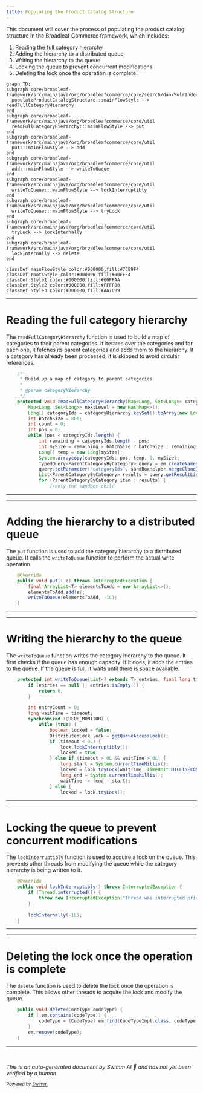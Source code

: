 ```yaml
---
title: Populating the Product Catalog Structure
---
```

This document will cover the process of populating the product catalog structure in the Broadleaf Commerce framework, which includes:

1. Reading the full category hierarchy
2. Adding the hierarchy to a distributed queue
3. Writing the hierarchy to the queue
4. Locking the queue to prevent concurrent modifications
5. Deleting the lock once the operation is complete.

```mermaid
graph TD;
subgraph core/broadleaf-framework/src/main/java/org/broadleafcommerce/core/search/dao/SolrIndexDaoImpl.java
  populateProductCatalogStructure:::mainFlowStyle --> readFullCategoryHierarchy
end
subgraph core/broadleaf-framework/src/main/java/org/broadleafcommerce/core/util
  readFullCategoryHierarchy:::mainFlowStyle --> put
end
subgraph core/broadleaf-framework/src/main/java/org/broadleafcommerce/core/util
  put:::mainFlowStyle --> add
end
subgraph core/broadleaf-framework/src/main/java/org/broadleafcommerce/core/util
  add:::mainFlowStyle --> writeToQueue
end
subgraph core/broadleaf-framework/src/main/java/org/broadleafcommerce/core/util
  writeToQueue:::mainFlowStyle --> lockInterruptibly
end
subgraph core/broadleaf-framework/src/main/java/org/broadleafcommerce/core/util
  writeToQueue:::mainFlowStyle --> tryLock
end
subgraph core/broadleaf-framework/src/main/java/org/broadleafcommerce/core/util
  tryLock --> lockInternally
end
subgraph core/broadleaf-framework/src/main/java/org/broadleafcommerce/core/util
  lockInternally --> delete
end

classDef mainFlowStyle color:#000000,fill:#7CB9F4
classDef rootsStyle color:#000000,fill:#00FFF4
classDef Style1 color:#000000,fill:#00FFAA
classDef Style2 color:#000000,fill:#FFFF00
classDef Style3 color:#000000,fill:#AA7CB9
```

<SwmSnippet path="/core/broadleaf-framework/src/main/java/org/broadleafcommerce/core/search/dao/SolrIndexDaoImpl.java" line="124">

---

# Reading the full category hierarchy

The `readFullCategoryHierarchy` function is used to build a map of categories to their parent categories. It iterates over the categories and for each one, it fetches its parent categories and adds them to the hierarchy. If a category has already been processed, it is skipped to avoid circular references.

```java
    /**
     * Build up a map of category to parent categories
     *
     * @param categoryHierarchy
     */
    protected void readFullCategoryHierarchy(Map<Long, Set<Long>> categoryHierarchy, Set<Long> builtCategories) {
        Map<Long, Set<Long>> nextLevel = new HashMap<>();
        Long[] categoryIds = categoryHierarchy.keySet().toArray(new Long[categoryHierarchy.keySet().size()]);
        int batchSize = 800;
        int count = 0;
        int pos = 0;
        while (pos < categoryIds.length) {
            int remaining = categoryIds.length - pos;
            int mySize = remaining > batchSize ? batchSize : remaining;
            Long[] temp = new Long[mySize];
            System.arraycopy(categoryIds, pos, temp, 0, mySize);
            TypedQuery<ParentCategoryByCategory> query = em.createNamedQuery("BC_READ_PARENT_CATEGORY_IDS_BY_CATEGORIES", ParentCategoryByCategory.class);
            query.setParameter("categoryIds", sandBoxHelper.mergeCloneIds(CategoryImpl.class, temp));
            List<ParentCategoryByCategory> results = query.getResultList();
            for (ParentCategoryByCategory item : results) {
                //only the sandbox child
```

---

</SwmSnippet>

<SwmSnippet path="/core/broadleaf-framework/src/main/java/org/broadleafcommerce/core/util/queue/ZookeeperDistributedQueue.java" line="393">

---

# Adding the hierarchy to a distributed queue

The `put` function is used to add the category hierarchy to a distributed queue. It calls the `writeToQueue` function to perform the actual write operation.

```java
    @Override
    public void put(T e) throws InterruptedException {
        final ArrayList<T> elementsToAdd = new ArrayList<>();
        elementsToAdd.add(e);
        writeToQueue(elementsToAdd, -1L);
    }
```

---

</SwmSnippet>

<SwmSnippet path="/core/broadleaf-framework/src/main/java/org/broadleafcommerce/core/util/queue/ZookeeperDistributedQueue.java" line="503">

---

# Writing the hierarchy to the queue

The `writeToQueue` function writes the category hierarchy to the queue. It first checks if the queue has enough capacity. If it does, it adds the entries to the queue. If the queue is full, it waits until there is space available.

```java
    protected int writeToQueue(List<? extends T> entries, final long timeout) throws InterruptedException {
        if (entries == null || entries.isEmpty()) {
            return 0;
        }
        
        int entryCount = 0;
        long waitTime = timeout;
        synchronized (QUEUE_MONITOR) {
            while (true) {
                boolean locked = false;
                DistributedLock lock = getQueueAccessLock();
                if (timeout < 0L) {
                    lock.lockInterruptibly();
                    locked = true;
                } else if (timeout > 0L && waitTime > 0L) {
                    long start = System.currentTimeMillis();
                    locked = lock.tryLock(waitTime, TimeUnit.MILLISECONDS);
                    long end = System.currentTimeMillis();
                    waitTime -= (end - start);
                } else {
                    locked = lock.tryLock();
```

---

</SwmSnippet>

<SwmSnippet path="/core/broadleaf-framework/src/main/java/org/broadleafcommerce/core/util/lock/ReentrantDistributedZookeeperLock.java" line="335">

---

# Locking the queue to prevent concurrent modifications

The `lockInterruptibly` function is used to acquire a lock on the queue. This prevents other threads from modifying the queue while the category hierarchy is being written to it.

```java
    @Override
    public void lockInterruptibly() throws InterruptedException {
        if (Thread.interrupted()) {
            throw new InterruptedException("Thread was interrupted prior to trying to acquire the lock.");
        }
        
        lockInternally(-1L);
    }
```

---

</SwmSnippet>

<SwmSnippet path="/core/broadleaf-framework/src/main/java/org/broadleafcommerce/core/util/dao/CodeTypeDaoImpl.java" line="51">

---

# Deleting the lock once the operation is complete

The `delete` function is used to delete the lock once the operation is complete. This allows other threads to acquire the lock and modify the queue.

```java
    public void delete(CodeType codeType) {
        if (!em.contains(codeType)) {
            codeType = (CodeType) em.find(CodeTypeImpl.class, codeType.getId());
        }
        em.remove(codeType);
    }
```

---

</SwmSnippet>

&nbsp;

*This is an auto-generated document by Swimm AI 🌊 and has not yet been verified by a human*

<SwmMeta version="3.0.0" repo-id="Z2l0aHViJTNBJTNBQnJvYWRsZWFmQ29tbWVyY2UtZGVtbyUzQSUzQWdpbGFkbmF2b3Q=" repo-name="BroadleafCommerce-demo" doc-type="flows"><sup>Powered by [Swimm](/)</sup></SwmMeta>
